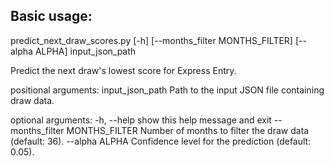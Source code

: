 ## Basic usage:

predict_next_draw_scores.py [-h] [--months_filter MONTHS_FILTER] [--alpha ALPHA] input_json_path

Predict the next draw's lowest score for Express Entry.

positional arguments:
  input_json_path       Path to the input JSON file containing draw data.

optional arguments:
  -h, --help            show this help message and exit
  --months_filter MONTHS_FILTER
                        Number of months to filter the draw data (default: 36).
  --alpha ALPHA         Confidence level for the prediction (default: 0.05).